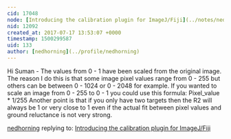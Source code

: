 ```yaml
---
cid: 17048
node: [Introducing the calibration plugin for ImageJ/Fiji](../notes/nedhorning/07-22-2015/introducing-the-calibration-plugin-for-imagej-fiji)
nid: 12092
created_at: 2017-07-17 13:53:07 +0000
timestamp: 1500299587
uid: 133
author: [nedhorning](../profile/nedhorning)
---
```


Hi Suman - The values from 0 - 1 have been scaled from the original image. The reason I do this is that some image pixel values range from 0 - 255 but others can be between 0 - 1024 or 0 - 2048 for example. If you wanted to scale an image from 0 - 255 to 0 - 1 you could use this formula: 
Pixel_value * 1/255
Another point is that if you only have two targets then the R2 will always be 1 or very close to 1 even if the actual fit between pixel values and ground reluctance is not very strong. 

[nedhorning](../profile/nedhorning) replying to: [Introducing the calibration plugin for ImageJ/Fiji](../notes/nedhorning/07-22-2015/introducing-the-calibration-plugin-for-imagej-fiji)

